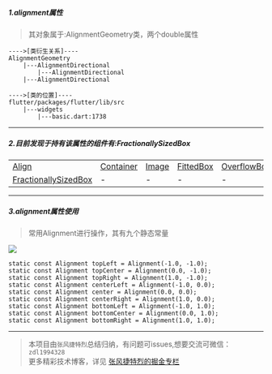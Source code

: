 
##### 1.alignment属性
> 其对象属于:AlignmentGeometry类，两个double属性

```
---->[类衍生关系]----
AlignmentGeometry
    |---AlignmentDirectional
        |---AlignmentDirectional
    |---AlignmentDirectional

---->[类的位置]----
flutter/packages/flutter/lib/src
    |---widgets
        |---basic.dart:1738
```

---

##### 2.目前发现于持有该属性的组件有:FractionallySizedBox
 | |||||
---|---|---|---|---
[Align](https://github.com/FlutterJourney/flutter_widget_unit/blob/master/Flutter组件集/布局组件//RenderObjectWidget/SingleChildRenderObjectWidget/Align.md)| [Container](https://github.com/FlutterJourney/flutter_widget_unit/blob/master/Flutter组件集/布局组件/StatelessWidget/Container.md)|[Image](null)|[FittedBox](https://github.com/FlutterJourney/flutter_widget_unit/blob/master/Flutter组件集/布局组件/RenderObjectWidget/SingleChildRenderObjectWidget/FittedBox.md)| [OverflowBox](https://github.com/FlutterJourney/flutter_widget_unit/blob/master/Flutter组件集/布局组件/RenderObjectWidget/SingleChildRenderObjectWidget/OverflowBox.md)
[FractionallySizedBox](https://github.com/FlutterJourney/flutter_widget_unit/blob/master/Flutter组件集/布局组件/RenderObjectWidget/SingleChildRenderObjectWidget/FractionallySizedBox.md)| -|-|-|-

---
##### 3.alignment属性使用
> 常用Alignment进行操作，其有九个静态常量

![](https://user-gold-cdn.xitu.io/2019/7/10/16bda8f895b4767b?w=2205&h=619&f=png&s=48760)

```
static const Alignment topLeft = Alignment(-1.0, -1.0);
static const Alignment topCenter = Alignment(0.0, -1.0);
static const Alignment topRight = Alignment(1.0, -1.0);
static const Alignment centerLeft = Alignment(-1.0, 0.0);
static const Alignment center = Alignment(0.0, 0.0);
static const Alignment centerRight = Alignment(1.0, 0.0);
static const Alignment bottomLeft = Alignment(-1.0, 1.0);
static const Alignment bottomCenter = Alignment(0.0, 1.0);
static const Alignment bottomRight = Alignment(1.0, 1.0);
```

---




>本项目由`张风捷特烈`总结归纳，有问题可issues,想要交流可微信：`zdl1994328`  
更多精彩技术博客，详见 [张风捷特烈的掘金专栏](https://juejin.im/user/5b42c0656fb9a04fe727eb37)